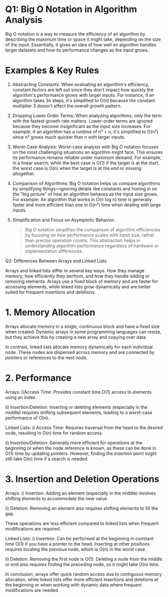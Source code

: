 # Q1:  Big O Notation in Algorithm Analysis

Big O notation is a way to measure the efficiency of an algorithm by describing the maximum time or space it might take, depending on the size of the input. Essentially, it gives an idea of how well an algorithm handles larger datasets and how its performance changes as the input grows.

# Examples & Key Rules 

1. Abstracting Constants:
   When evaluating an algorithm's efficiency, constant factors are left out since they don't impact how quickly the algorithm's performance grows with larger inputs. For instance, if an algorithm takes 3n steps, it's simplified to O(n) because the constant multiplier 3 doesn't affect the overall growth pattern.

2. Dropping Lower Order Terms:
   When analyzing algorithms, only the term with the fastest growth rate matters. Lower-order terms are ignored because they become insignificant as the input size increases. For example, if an algorithm has a runtime of n² + n, it's simplified to O(n²) since n² grows much quicker than n with larger inputs.

3. Worst-Case Analysis:
   Worst-case analysis with Big O notation focuses on the most challenging situations an algorithm might face. This ensures its performance remains reliable under maximum demand. For example, in a linear search, while the best case is O(1) if the target is at the start, the worst case is O(n) when the target is at the end or missing altogether.
   
4. Comparison of Algorithms:
   Big O notation helps us compare algorithms by simplifying things—ignoring details like constants and honing in on the "big picture" of how an algorithm behaves as the input size grows.
For example: An algorithm that works in O(n log n) time is generally faster and more efficient than one in O(n²) time when dealing with large inputs.

5. Simplification and Focus on Asymptotic Behavior:
   > Big O notation simplifies the comparison of algorithm efficiencies by focusing on how performance scales with input size, rather than precise operation counts.
   > This abstraction helps in understanding algorithm performance regardless of hardware or implementation differences.




Q2: Differences Between Arrays and Linked Lists

Arrays and linked lists differ in several key ways. How they manage memory, how efficiently they perform, and how they handle adding or removing elements. Arrays use a fixed block of memory and are faster for accessing elements, while linked lists grow dynamically and are better suited for frequent insertions and deletions.

# 1. Memory Allocation

Arrays allocate memory in a single, continuous block and have a fixed size when created. Dynamic arrays in some programming languages can resize, but they achieve this by creating a new array and copying over data.

In contrast, linked lists allocate memory dynamically for each individual node. These nodes are dispersed across memory and are connected by pointers or references to the next node.

# 2. Performance

Arrays:
  i)Access Time: Provides constant time O(1) access to elements using an index.

 ii) Insertion/Deletion: Inserting or deleting elements (especially in the middle) requires shifting subsequent elements, leading to a worst-case performance of O(n).
  
Linked Lists:
 i) Access Time: Requires traversal from the head to the desired node, resulting in O(n) time for random access.

 ii) Insertion/Deletion: Generally more efficient for operations at the beginning or when the node reference is known, as these can be done in O(1) time by updating pointers. However, finding the insertion point might still take O(n) time if a search is needed.

# 3. Insertion and Deletion Operations

Arrays:
 i) Insertion: Adding an element (especially in the middle) involves shifting elements to accommodate the new value.

 ii) Deletion: Removing an element also requires shifting elements to fill the gap.
 
  These operations are less efficient compared to linked lists when frequent modifications are required.
  
Linked Lists:
 i) Insertion: Can be performed at the beginning in constant time O(1) if you have a pointer to the head. Inserting at other positions requires locating the previous node, which is O(n) in the worst case.

 ii) Deletion: Removing the first node is O(1). Deleting a node from the middle or end also requires finding the preceding node, so it might take O(n) time.
  
In conclusion, arrays offer quick random access due to contiguous memory allocation, while linked lists offer more efficient insertions and deletions at the beginning or when working with dynamic data where frequent modifications are needed.
